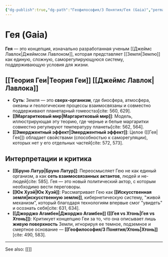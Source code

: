 ```yaml
---
{"dg-publish":true,"dg-path":"Геофилософия/3 Понятия/Гея (Gaia)","permalink":"/geofilosofiya/3-ponyatiya/geya-gaia/"}
---
```




# Гея (Gaia)

**Гея** — это концепция, изначально разработанная ученым [[Джеймс Лавлок\|Джеймсом Лавлоком]], которая представляет [[Земля\|Землю]] как единую, сложную, саморегулирующуюся систему, поддерживающую условия для жизни.

## [[Теория Геи\|Теория Геи]] [[Джеймс Лавлок\|Лавлока]]
- **Суть**: Земля — это **сверх-организм**, где биосфера, атмосфера, океаны и геологические процессы взаимосвязаны и совместно поддерживают планетарный гомеостаз[cite: 560, 629].
- **[[Маргаритковый мир\|Маргаритковый мир]]**: Модель, иллюстрирующая эту теорию, где черные и белые маргаритки совместно регулируют температуру планеты[cite: 562, 564].
- **[[Эмерджентный эффект\|Эмерджентный эффект]]**: Целое ([[Гея\|Гея]]) обладает свойствами (способностью к саморегуляции), которых нет у его отдельных частей[cite: 572, 573].

## Интерпретации и критика
- **[[Бруно Латур\|Бруно Латур]]**: Переосмысляет Гею не как единый организм, а как **сеть взаимосвязанных актантов**, людей и не-людей[cite: 585]. Гея — это новый политический актор, с которым необходимо вести переговоры.
- **[[Юк Хуэй\|Юк Хуэй]]**: Рассматривает Гею как **[[Искусственная земля\|искусственную землю]]**, кибернетическую систему, "живой механизм", который благодаря технологиям впервые смог "увидеть" и осознать себя[cite: 631, 634].
- **[[Джорджо Агамбен\|Джорджо Агамбен]] ([[Гея vs Хтонь\|Гея vs Хтонь]])**: Критикует концепцию Геи за то, что она описывает лишь **живую поверхность** Земли, игнорируя ее темное, подземное и смертное основание — **[[Геофилософия/3 Понятия/Хтонь\|Хтонь]]**[cite: 490, 583].




---
See also:
[[]]
